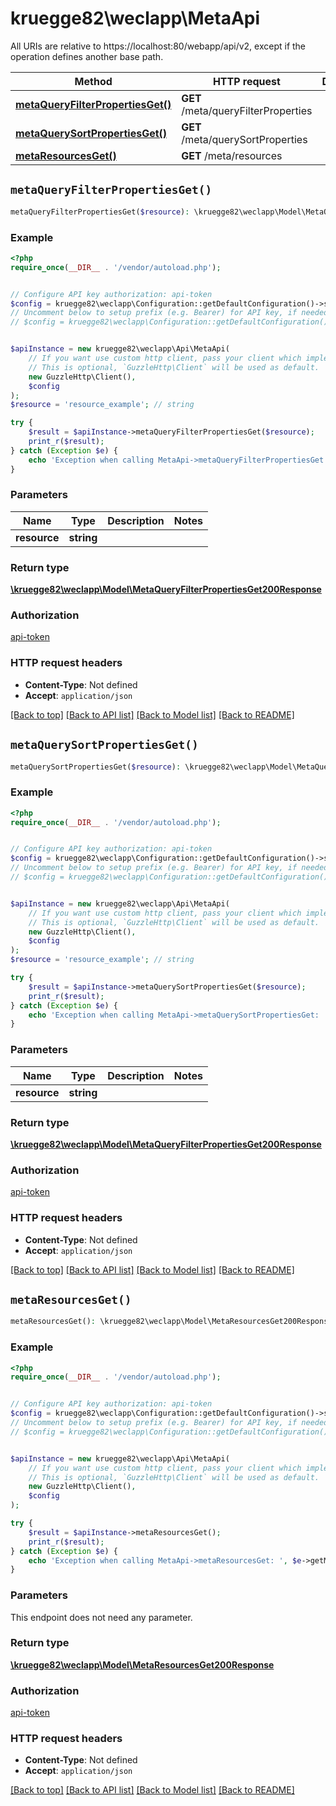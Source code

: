 # kruegge82\weclapp\MetaApi

All URIs are relative to https://localhost:80/webapp/api/v2, except if the operation defines another base path.

| Method | HTTP request | Description |
| ------------- | ------------- | ------------- |
| [**metaQueryFilterPropertiesGet()**](MetaApi.md#metaQueryFilterPropertiesGet) | **GET** /meta/queryFilterProperties |  |
| [**metaQuerySortPropertiesGet()**](MetaApi.md#metaQuerySortPropertiesGet) | **GET** /meta/querySortProperties |  |
| [**metaResourcesGet()**](MetaApi.md#metaResourcesGet) | **GET** /meta/resources |  |


## `metaQueryFilterPropertiesGet()`

```php
metaQueryFilterPropertiesGet($resource): \kruegge82\weclapp\Model\MetaQueryFilterPropertiesGet200Response
```



### Example

```php
<?php
require_once(__DIR__ . '/vendor/autoload.php');


// Configure API key authorization: api-token
$config = kruegge82\weclapp\Configuration::getDefaultConfiguration()->setApiKey('AuthenticationToken', 'YOUR_API_KEY');
// Uncomment below to setup prefix (e.g. Bearer) for API key, if needed
// $config = kruegge82\weclapp\Configuration::getDefaultConfiguration()->setApiKeyPrefix('AuthenticationToken', 'Bearer');


$apiInstance = new kruegge82\weclapp\Api\MetaApi(
    // If you want use custom http client, pass your client which implements `GuzzleHttp\ClientInterface`.
    // This is optional, `GuzzleHttp\Client` will be used as default.
    new GuzzleHttp\Client(),
    $config
);
$resource = 'resource_example'; // string

try {
    $result = $apiInstance->metaQueryFilterPropertiesGet($resource);
    print_r($result);
} catch (Exception $e) {
    echo 'Exception when calling MetaApi->metaQueryFilterPropertiesGet: ', $e->getMessage(), PHP_EOL;
}
```

### Parameters

| Name | Type | Description  | Notes |
| ------------- | ------------- | ------------- | ------------- |
| **resource** | **string**|  | |

### Return type

[**\kruegge82\weclapp\Model\MetaQueryFilterPropertiesGet200Response**](../Model/MetaQueryFilterPropertiesGet200Response.md)

### Authorization

[api-token](../../README.md#api-token)

### HTTP request headers

- **Content-Type**: Not defined
- **Accept**: `application/json`

[[Back to top]](#) [[Back to API list]](../../README.md#endpoints)
[[Back to Model list]](../../README.md#models)
[[Back to README]](../../README.md)

## `metaQuerySortPropertiesGet()`

```php
metaQuerySortPropertiesGet($resource): \kruegge82\weclapp\Model\MetaQueryFilterPropertiesGet200Response
```



### Example

```php
<?php
require_once(__DIR__ . '/vendor/autoload.php');


// Configure API key authorization: api-token
$config = kruegge82\weclapp\Configuration::getDefaultConfiguration()->setApiKey('AuthenticationToken', 'YOUR_API_KEY');
// Uncomment below to setup prefix (e.g. Bearer) for API key, if needed
// $config = kruegge82\weclapp\Configuration::getDefaultConfiguration()->setApiKeyPrefix('AuthenticationToken', 'Bearer');


$apiInstance = new kruegge82\weclapp\Api\MetaApi(
    // If you want use custom http client, pass your client which implements `GuzzleHttp\ClientInterface`.
    // This is optional, `GuzzleHttp\Client` will be used as default.
    new GuzzleHttp\Client(),
    $config
);
$resource = 'resource_example'; // string

try {
    $result = $apiInstance->metaQuerySortPropertiesGet($resource);
    print_r($result);
} catch (Exception $e) {
    echo 'Exception when calling MetaApi->metaQuerySortPropertiesGet: ', $e->getMessage(), PHP_EOL;
}
```

### Parameters

| Name | Type | Description  | Notes |
| ------------- | ------------- | ------------- | ------------- |
| **resource** | **string**|  | |

### Return type

[**\kruegge82\weclapp\Model\MetaQueryFilterPropertiesGet200Response**](../Model/MetaQueryFilterPropertiesGet200Response.md)

### Authorization

[api-token](../../README.md#api-token)

### HTTP request headers

- **Content-Type**: Not defined
- **Accept**: `application/json`

[[Back to top]](#) [[Back to API list]](../../README.md#endpoints)
[[Back to Model list]](../../README.md#models)
[[Back to README]](../../README.md)

## `metaResourcesGet()`

```php
metaResourcesGet(): \kruegge82\weclapp\Model\MetaResourcesGet200Response
```



### Example

```php
<?php
require_once(__DIR__ . '/vendor/autoload.php');


// Configure API key authorization: api-token
$config = kruegge82\weclapp\Configuration::getDefaultConfiguration()->setApiKey('AuthenticationToken', 'YOUR_API_KEY');
// Uncomment below to setup prefix (e.g. Bearer) for API key, if needed
// $config = kruegge82\weclapp\Configuration::getDefaultConfiguration()->setApiKeyPrefix('AuthenticationToken', 'Bearer');


$apiInstance = new kruegge82\weclapp\Api\MetaApi(
    // If you want use custom http client, pass your client which implements `GuzzleHttp\ClientInterface`.
    // This is optional, `GuzzleHttp\Client` will be used as default.
    new GuzzleHttp\Client(),
    $config
);

try {
    $result = $apiInstance->metaResourcesGet();
    print_r($result);
} catch (Exception $e) {
    echo 'Exception when calling MetaApi->metaResourcesGet: ', $e->getMessage(), PHP_EOL;
}
```

### Parameters

This endpoint does not need any parameter.

### Return type

[**\kruegge82\weclapp\Model\MetaResourcesGet200Response**](../Model/MetaResourcesGet200Response.md)

### Authorization

[api-token](../../README.md#api-token)

### HTTP request headers

- **Content-Type**: Not defined
- **Accept**: `application/json`

[[Back to top]](#) [[Back to API list]](../../README.md#endpoints)
[[Back to Model list]](../../README.md#models)
[[Back to README]](../../README.md)
